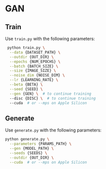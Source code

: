 # GAN

## Train

Use `train.py` with the following parameters:

```bash
 python train.py \
  --data {DATASET_PATH} \
  --outdir {OUT_DIR} \
  --epochs {NUM_EPOCHS} \
  --batch {BATCH_SIZE} \
  --size {IMAGE_SIZE} \
  --noise_dim {NOISE_DIM} \
  --lr {LEARNING_RATE} \
  --beta {BETA} \
  --seed {SEED} \
  --gen {GEN} \  # to continue training
  --disc {DISC} \  # to continue training
  --cuda  # or --mps on Apple Silicon      
```

## Generate

Use `generate.py` with the following parameters:

```bash
python generate.py \
  --parameters {PARAMS_PATH} \
  --gen {MODEL_PATH} \
  --seeds {SEEDS} \
  --outdir {OUT_DIR} \
  --cuda  # or --mps on Apple Silicon
```